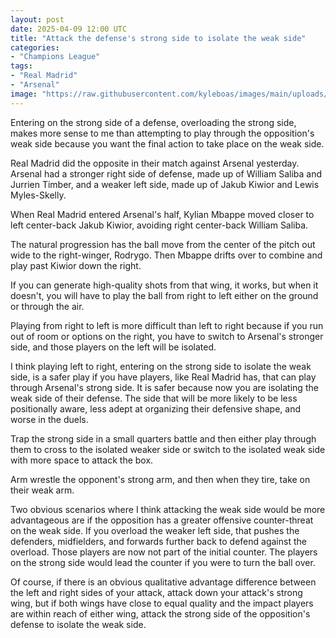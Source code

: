 ```yaml
---
layout: post
date: 2025-04-09 12:00 UTC
title: "Attack the defense's strong side to isolate the weak side"
categories:
- "Champions League"
tags:
- "Real Madrid"
- "Arsenal"
image: "https://raw.githubusercontent.com/kyleboas/images/main/uploads/2025/04/08/Image-08Apr2025_21:34:28.png"
---
```


Entering on the strong side of a defense, overloading the strong side, makes more sense to me than attempting to play through the opposition's weak side because you want the final action to take place on the weak side. 

<!---more--->

Real Madrid did the opposite in their match against Arsenal yesterday. Arsenal had a stronger right side of defense, made up of William Saliba and Jurrien Timber, and a weaker left side, made up of Jakub Kiwior and Lewis Myles-Skelly.

When Real Madrid entered Arsenal's half, Kylian Mbappe moved closer to left center-back Jakub Kiwior, avoiding right center-back William Saliba.

The natural progression has the ball move from the center of the pitch out wide to the right-winger, Rodrygo. Then Mbappe drifts over to combine and play past Kiwior down the right. 

If you can generate high-quality shots from that wing, it works, but when it doesn't, you will have to play the ball from right to left either on the ground or through the air.

Playing from right to left is more difficult than left to right because if you run out of room or options on the right, you have to switch to Arsenal's stronger side, and those players on the left will be isolated.

I think playing left to right, entering on the strong side to isolate the weak side, is a safer play if you have players, like Real Madrid has, that can play through Arsenal's strong side. It is safer because now you are isolating the weak side of their defense. The side that will be more likely to be less positionally aware, less adept at organizing their defensive shape, and worse in the duels.

Trap the strong side in a small quarters battle and then either play through them to cross to the isolated weaker side or switch to the isolated weak side with more space to attack the box. 

Arm wrestle the opponent's strong arm, and then when they tire, take on their weak arm.

Two obvious scenarios where I think attacking the weak side would be more advantageous are if the opposition has a greater offensive counter-threat on the weak side. If you overload the weaker left side, that pushes the defenders, midfielders, and forwards further back to defend against the overload. Those players are now not part of the initial counter. The players on the strong side would lead the counter if you were to turn the ball over. 

Of course, if there is an obvious qualitative advantage difference between the left and right sides of your attack, attack down your attack's strong wing, but if both wings have close to equal quality and the impact players are within reach of either wing, attack the strong side of the opposition's defense to isolate the weak side. 